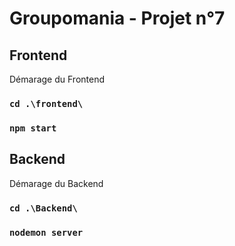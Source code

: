 # Groupomania - Projet n°7

## Frontend

Démarage du Frontend

### `cd .\frontend\`
### `npm start`

## Backend

Démarage du Backend

### `cd .\Backend\`
### `nodemon server`
